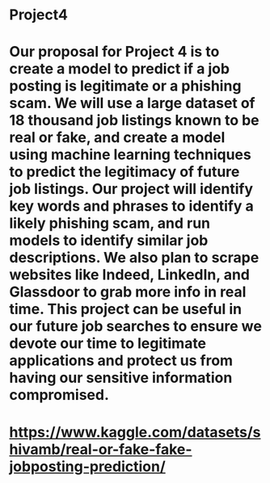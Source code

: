 # Project4

# Our proposal for Project 4 is to create a model to predict if a job posting is legitimate or a phishing scam. We will use a large dataset of 18 thousand job listings known to be real or fake, and create a model using machine learning techniques to predict the legitimacy of future job listings. Our project will identify key words and phrases to identify a likely phishing scam, and run models to identify similar job descriptions. We also plan to scrape websites like Indeed, LinkedIn, and Glassdoor to grab more info in real time. This project can be useful in our future job searches to ensure we devote our time to legitimate applications and protect us from having our sensitive information compromised. 

# https://www.kaggle.com/datasets/shivamb/real-or-fake-fake-jobposting-prediction/
